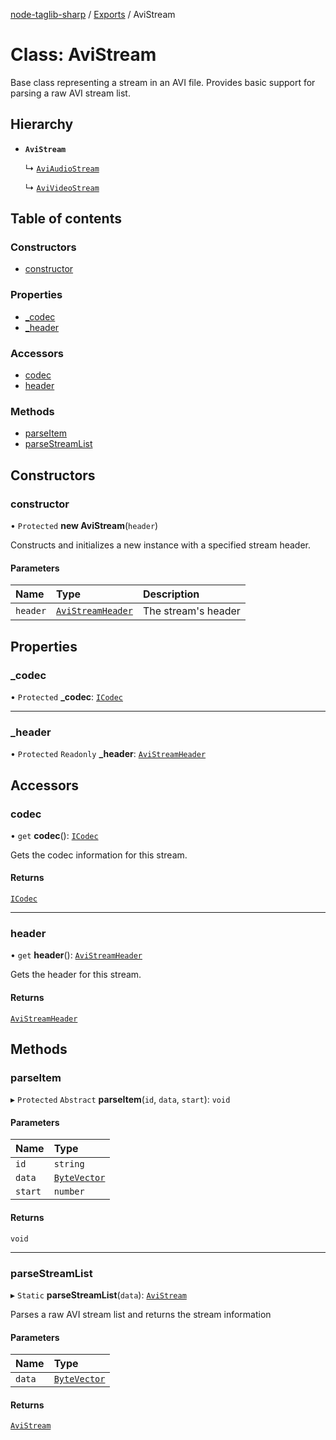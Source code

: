 [node-taglib-sharp](../README.md) / [Exports](../modules.md) / AviStream

# Class: AviStream

Base class representing a stream in an AVI file. Provides basic support for parsing a raw AVI
stream list.

## Hierarchy

- **`AviStream`**

  ↳ [`AviAudioStream`](aviaudiostream.md)

  ↳ [`AviVideoStream`](avivideostream.md)

## Table of contents

### Constructors

- [constructor](avistream.md#constructor)

### Properties

- [\_codec](avistream.md#_codec)
- [\_header](avistream.md#_header)

### Accessors

- [codec](avistream.md#codec)
- [header](avistream.md#header)

### Methods

- [parseItem](avistream.md#parseitem)
- [parseStreamList](avistream.md#parsestreamlist)

## Constructors

### constructor

• `Protected` **new AviStream**(`header`)

Constructs and initializes a new instance with a specified stream header.

#### Parameters

| Name | Type | Description |
| :------ | :------ | :------ |
| `header` | [`AviStreamHeader`](avistreamheader.md) | The stream's header |

## Properties

### \_codec

• `Protected` **\_codec**: [`ICodec`](../interfaces/icodec.md)

___

### \_header

• `Protected` `Readonly` **\_header**: [`AviStreamHeader`](avistreamheader.md)

## Accessors

### codec

• `get` **codec**(): [`ICodec`](../interfaces/icodec.md)

Gets the codec information for this stream.

#### Returns

[`ICodec`](../interfaces/icodec.md)

___

### header

• `get` **header**(): [`AviStreamHeader`](avistreamheader.md)

Gets the header for this stream.

#### Returns

[`AviStreamHeader`](avistreamheader.md)

## Methods

### parseItem

▸ `Protected` `Abstract` **parseItem**(`id`, `data`, `start`): `void`

#### Parameters

| Name | Type |
| :------ | :------ |
| `id` | `string` |
| `data` | [`ByteVector`](bytevector.md) |
| `start` | `number` |

#### Returns

`void`

___

### parseStreamList

▸ `Static` **parseStreamList**(`data`): [`AviStream`](avistream.md)

Parses a raw AVI stream list and returns the stream information

#### Parameters

| Name | Type |
| :------ | :------ |
| `data` | [`ByteVector`](bytevector.md) |

#### Returns

[`AviStream`](avistream.md)
